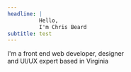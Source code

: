 ```yaml
---
headline: |
          Hello,
          I'm Chris Beard
subtitle: test
---
```

I'm a front end web developer, designer  
and UI/UX expert based in Virginia
